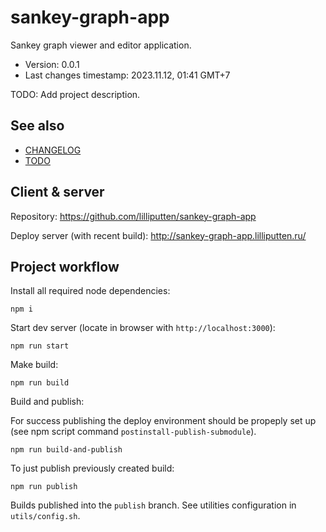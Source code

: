 <!--
@since 2023.11.12, 00:38
@changed 2023.11.12, 01:48
-->


# sankey-graph-app

Sankey graph viewer and editor application.

- Version: 0.0.1
- Last changes timestamp: 2023.11.12, 01:41 GMT+7

TODO: Add project description.


## See also

- [CHANGELOG](CHANGELOG.md)
- [TODO](TODO.md)


## Client & server

Repository: https://github.com/lilliputten/sankey-graph-app

Deploy server (with recent build): http://sankey-graph-app.lilliputten.ru/


## Project workflow

Install all required node dependencies:

```
npm i
```

Start dev server (locate in browser with `http://localhost:3000`):

```
npm run start
```

Make build:

```
npm run build
```

Build and publish:

For success publishing the deploy environment should be propeply set up (see
npm script command `postinstall-publish-submodule`).

```
npm run build-and-publish
```

To just publish previously created build:

```
npm run publish
```

Builds published into the `publish` branch. See utilities configuration in `utils/config.sh`.
